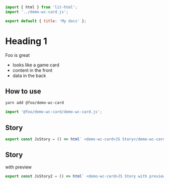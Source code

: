 ```js script
import { html } from 'lit-html';
import '../demo-wc-card.js';

export default { title: 'My docs' };
```

# Heading 1

Foo is great

- looks like a game card
- content in the front
- data in the back

## How to use

```bash
yarn add @foo/demo-wc-card
```

```js
import '@foo/demo-wc-card/demo-wc-card.js';
```

## Story

```js story
export const JsStory = () => html` <demo-wc-card>JS Story</demo-wc-card> `;
```

## Story

with preview

```js preview-story
export const JsStory2 = () => html` <demo-wc-card>JS Story with preview</demo-wc-card> `;
```
